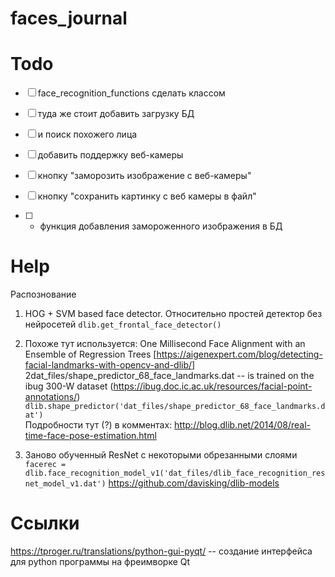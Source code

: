 # faces_journal

# Todo
- [ ] face_recognition_functions сделать классом
- [ ] туда же стоит добавить загрузку БД
- [ ] и поиск похожего лица


- [ ] добавить поддержку веб-камеры
- [ ] кнопку "заморозить изображение с веб-камеры"
- [ ] кнопку "сохранить картинку с веб камеры в файл"
- [ ] + функция добавления замороженного изображения в БД


# Help
Распознование 

1. HOG + SVM based face detector.  Относительно простей детектор без нейросетей 
`dlib.get_frontal_face_detector()`

1. Похоже тут используется: One Millisecond Face Alignment with an Ensemble of Regression Trees [https://aigenexpert.com/blog/detecting-facial-landmarks-with-opencv-and-dlib/]
2dat_files/shape_predictor_68_face_landmarks.dat -- is trained on the ibug 300-W dataset (https://ibug.doc.ic.ac.uk/resources/facial-point-annotations/)
`dlib.shape_predictor('dat_files/shape_predictor_68_face_landmarks.dat')`\
Подробности тут (?) в комментах: http://blog.dlib.net/2014/08/real-time-face-pose-estimation.html

1.  Заново обученный ResNet с некоторыми обрезанными слоями
`facerec = dlib.face_recognition_model_v1('dat_files/dlib_face_recognition_resnet_model_v1.dat')`
https://github.com/davisking/dlib-models

 


# Ссылки
https://tproger.ru/translations/python-gui-pyqt/ -- создание интерфейса для python программы на фреимворке Qt
